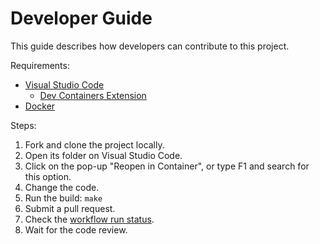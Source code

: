 # Developer Guide

This guide describes how developers can contribute to this project.

Requirements:

- [Visual Studio Code](https://code.visualstudio.com/)
  - [Dev Containers Extension](https://marketplace.visualstudio.com/items?itemName=ms-vscode-remote.remote-containers)
- [Docker](https://www.docker.com/)

Steps:

1. Fork and clone the project locally.
2. Open its folder on Visual Studio Code.
3. Click on the pop-up "Reopen in Container", or type F1 and search for this option.
4. Change the code.
5. Run the build: `make`
6. Submit a pull request.
7. Check the [workflow run status](https://github.com/dinaldoap/compass/actions).
8. Wait for the code review.
